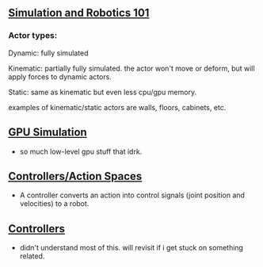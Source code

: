 ## [Simulation and Robotics 101](https://maniskill.readthedocs.io/en/latest/user_guide/concepts/simulation_101.html)

### Actor types:

Dynamic: fully simulated

Kinematic: partially fully simulated. 
the actor won't move or deform, but will apply forces to dynamic actors.

Static: 
same as kinematic but even less cpu/gpu memory. 

examples of kinematic/static actors are walls, floors, cabinets, etc.


## [GPU Simulation](https://maniskill.readthedocs.io/en/latest/user_guide/concepts/gpu_simulation.html)

- so much low-level gpu stuff that idrk.


## [Controllers/Action Spaces](https://maniskill.readthedocs.io/en/latest/user_guide/concepts/controllers.html)
- A controller converts an action into control signals (joint position and velocities) to a robot.

## [Controllers](https://maniskill.readthedocs.io/en/latest/user_guide/concepts/controllers.html)

- didn't understand most of this. will revisit if i get stuck on something related.



